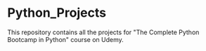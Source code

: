 # Python_Projects
This repository contains all the projects for "The Complete Python Bootcamp in Python" course on Udemy. 
